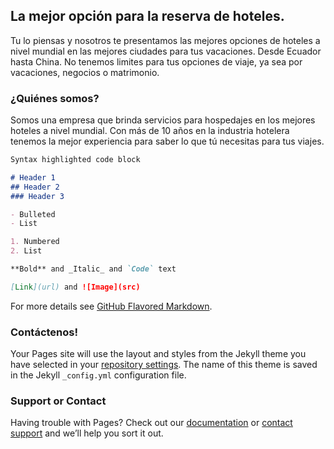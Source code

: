 ##  La mejor opción para la reserva de hoteles.

Tu lo piensas y nosotros te presentamos las mejores opciones de hoteles a nivel mundial en las mejores ciudades para tus vacaciones. Desde Ecuador hasta China. No tenemos limites para tus opciones de viaje, ya sea por vacaciones, negocios o matrimonio.

### ¿Quiénes somos?

Somos una empresa que brinda servicios para hospedajes en los mejores hoteles a nivel mundial. Con más de 10 años en la industria hotelera tenemos la mejor experiencia para saber lo que tú necesitas para tus viajes.

```markdown
Syntax highlighted code block

# Header 1
## Header 2
### Header 3

- Bulleted
- List

1. Numbered
2. List

**Bold** and _Italic_ and `Code` text

[Link](url) and ![Image](src)
```

For more details see [GitHub Flavored Markdown](https://guides.github.com/features/mastering-markdown/).

### Contáctenos!

Your Pages site will use the layout and styles from the Jekyll theme you have selected in your [repository settings](https://github.com/JimmyGranados/comercial/settings). The name of this theme is saved in the Jekyll `_config.yml` configuration file.

### Support or Contact

Having trouble with Pages? Check out our [documentation](https://docs.github.com/categories/github-pages-basics/) or [contact support](https://github.com/contact) and we’ll help you sort it out.
